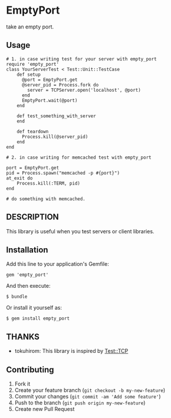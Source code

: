# EmptyPort

take an empty port.

## Usage
	# 1. in case writing test for your server with empty_port
    require 'empty_port'
    class YourServerTest < Test::Unit::TestCase
        def setup
          @port = EmptyPort.get
          @server_pid = Process.fork do
            server = TCPServer.open('localhost', @port)
          end
          EmptyPort.wait(@port)
        end

        def test_something_with_server
        end

        def teardown
          Process.kill(@server_pid)
        end
    end

	# 2. in case writing for memcached test with empty_port

	port = EmptyPort.get
	pid = Process.spawn("memcached -p #{port}")
	at_exit do
		Process.kill(:TERM, pid)
	end

	# do something with memcached.

## DESCRIPTION

This library is useful when you test servers or client libraries.

## Installation

Add this line to your application's Gemfile:

    gem 'empty_port'

And then execute:

    $ bundle

Or install it yourself as:

    $ gem install empty_port

## THANKS

 * tokuhirom: This library is inspired by [Test::TCP](http://metacpan.org/module/Test::TCP)

## Contributing

1. Fork it
2. Create your feature branch (`git checkout -b my-new-feature`)
3. Commit your changes (`git commit -am 'Add some feature'`)
4. Push to the branch (`git push origin my-new-feature`)
5. Create new Pull Request
